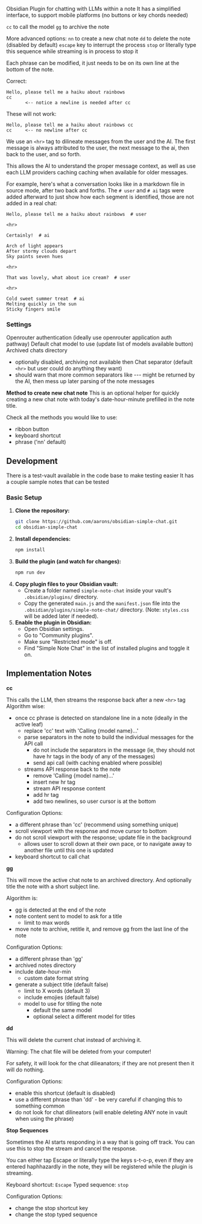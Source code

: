 Obsidian Plugin for chatting with LLMs within a note
It has a simplified interface, to support mobile platforms (no buttons or key chords needed)

`cc` to call the model
`gg` to archive the note

More advanced options:
`nn` to create a new chat note
`dd` to delete the note (disabled by default)
`escape` key to interrupt the process
`stop` or literally type this sequence while streaming is in process to stop it

Each phrase can be modified, it just needs to be on its own line at the bottom of the note.

Correct:
```example
Hello, please tell me a haiku about rainbows
cc
       <-- notice a newline is needed after cc
```

These will not work:
```not-working-example
Hello, please tell me a haiku about rainbows cc
cc     <-- no newline after cc
```

We use an `<hr>` tag to dilineate messages from the user and the AI. The first message is always attributed to the user, the next message to the ai, then back to the user, and so forth.

This allows the AI to understand the proper message context, as well as use each LLM providers caching caching when available for older messages.

For example, here's what a conversation looks like in a markdown file in source mode, after two back and forths. The `# user` and `# ai` tags were added afterward to just show how each segment is identified, those are not added in a real chat:

```
Hello, please tell me a haiku about rainbows  # user

<hr>

Certainly!  # ai

Arch of light appears
After stormy clouds depart
Sky paints seven hues

<hr>

That was lovely, what about ice cream?  # user

<hr>

Cold sweet summer treat  # ai
Melting quickly in the sun
Sticky fingers smile
```


### Settings

Openrouter authentication (ideally use openrouter application auth pathway)
Default chat model to use (update list of models available button)
Archived chats directory
- optionally disabled, archiving not available then
Chat separator (default `<hr>` but user could do anything they want)
- should warn that more common separators like --- might be returned by the AI, then mess up later parsing of the note messages


**Method to create new chat note**
This is an optional helper for quickly creating a new chat note with today's date-hour-minute prefilled in the note title.

Check all the methods you would like to use:
- ribbon button
- keyboard shortcut
- phrase ('nn' default)

## Development

There is a test-vault available in the code base to make testing easier
It has a couple sample notes that can be tested
### Basic Setup

1.  **Clone the repository:**
    ```bash
    git clone https://github.com/aarons/obsidian-simple-chat.git
    cd obsidian-simple-chat
    ```
2.  **Install dependencies:**
    ```bash
    npm install
    ```
3.  **Build the plugin (and watch for changes):**
    ```bash
    npm run dev
    ```
4.  **Copy plugin files to your Obsidian vault:**
    *   Create a folder named `simple-note-chat` inside your vault's `.obsidian/plugins/` directory.
    *   Copy the generated `main.js` and the `manifest.json` file into the `.obsidian/plugins/simple-note-chat/` directory. (Note: `styles.css` will be added later if needed).
5.  **Enable the plugin in Obsidian:**
    *   Open Obsidian settings.
    *   Go to "Community plugins".
    *   Make sure "Restricted mode" is off.
    *   Find "Simple Note Chat" in the list of installed plugins and toggle it on.


## Implementation Notes

**cc**

This calls the LLM, then streams the response back after a new `<hr>` tag
Algorithm wise:
- once cc phrase is detected on standalone line in a note (ideally in the active leaf)
	- replace 'cc' text with 'Calling {model name}...'
	- parse separators in the note to build the individual messages for the API call
		- do not include the separators in the message (ie, they should not have hr tags in the body of any of the messages)
		- send api call (with caching enabled where possible)
	- streams API response back to the note
		- remove 'Calling {model name}...'
		- insert new hr tag
		- stream API response content
		- add hr tag
		- add two newlines, so user cursor is at the bottom

Configuration Options:
- a different phrase than 'cc' (recommend using something unique)
- scroll viewport with the response and move cursor to bottom
- do not scroll viewport with the response; update file in the background
	- allows user to scroll down at their own pace, or to navigate away to another file until this one is updated
- keyboard shortcut to call chat


**gg**

This will move the active chat note to an archived directory. And optionally title the note with a short subject line.

Algorithm is:
- gg is detected at the end of the note
- note content sent to model to ask for a title
	- limit to max words
- move note to archive, retitle it, and remove gg from the last line of the note

Configuration Options:
- a different phrase than 'gg'
- archived notes directory
- include date-hour-min
	- custom date format string
- generate a subject title (default false)
	- limit to X words (default 3)
	- include emojies (default false)
	- model to use for titling the note
		- default the same model
		- optional select a different model for titles

**dd**

This will delete the current chat instead of archiving it.

Warning: The chat file will be deleted from your computer!

For safety, it will look for the chat dilieanators; if they are not present then it will do nothing.

Configuration Options:
- enable this shortcut (default is disabled)
- use a different phrase than 'dd' - be very careful if changing this to something common
- do not look for chat dilineators (will enable deleting ANY note in vault when using the phrase)

**Stop Sequences**

Sometimes the AI starts responding in a way that is going off track. You can use this to stop the stream and cancel the response.

You can either tap Escape or literally type the keys s-t-o-p, even if they are entered haphhazardly in the note, they will be registered while the plugin is streaming.

Keyboard shortcut: `Escape`
Typed sequence: `stop`

Configuration Options:
- change the stop shortcut key
- change the stop typed sequence

